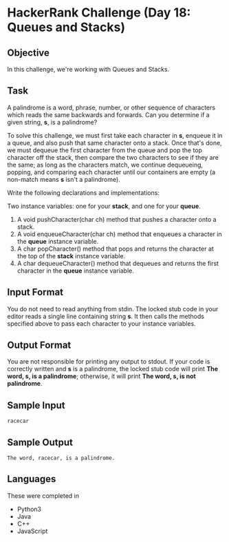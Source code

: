 # HackerRank Challenge (Day 18: Queues and Stacks)

## Objective
In this challenge, we're working with Queues and Stacks.

## Task
A palindrome is a word, phrase, number, or other sequence of characters which reads the same backwards and forwards. Can you determine if a given string, **s**, is a palindrome?

To solve this challenge, we must first take each character in **s**, enqueue it in a queue, and also push that same character onto a stack. Once that's done, we must dequeue the first character from the queue and pop the top character off the stack, then compare the two characters to see if they are the same; as long as the characters match, we continue dequeueing, popping, and comparing each character until our containers are empty (a non-match means **s** isn't a palindrome).

Write the following declarations and implementations:

Two instance variables: one for your **stack**, and one for your **queue**.
1. A void pushCharacter(char ch) method that pushes a character onto a stack.
2. A void enqueueCharacter(char ch) method that enqueues a character in the **queue** instance variable.
3. A char popCharacter() method that pops and returns the character at the top of the **stack** instance variable.
4. A char dequeueCharacter() method that dequeues and returns the first character in the **queue** instance variable.

## Input Format
You do not need to read anything from stdin. The locked stub code in your editor reads a single line containing string **s**. It then calls the methods specified above to pass each character to your instance variables.

## Output Format
You are not responsible for printing any output to stdout.
If your code is correctly written and **s** is a palindrome, the locked stub code will print **The word, s, is a palindrome**; otherwise, it will print **The word, s, is not palindrome**.

## Sample Input
```
racecar
```

## Sample Output
```
The word, racecar, is a palindrome.
```

## Languages
These were completed in
- Python3
- Java
- C++
- JavaScript
